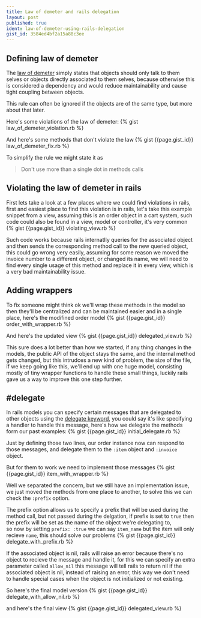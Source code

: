 ```yaml
---
title: Law of demeter and rails delegation
layout: post
published: true
ident: law-of-demeter-using-rails-delegation
gist_id: 3584ed4bf2a15a88c3ee
---
```

## Defining law of demeter
The [law of demeter][law-of-demeter-wikipedia] simply states that objects should
only talk to them selves or objects directly associated to them selves, because
otherwise this is considered a dependency and would reduce maintainability and
cause tight coupling between objects.
<!-- more -->
This rule can often be ignored if the objects are of the same type, but more
about that later.

Here's some violations of the law of demeter:
{% gist law_of_demeter_violation.rb %}

And here's some methods that don't violate the law
{% gist {{page.gist_id}} law_of_demeter_fix.rb %}

To simplify the rule we might state it as

> Don't use more than a single dot in methods calls

## Violating the law of demeter in rails
First lets take a look at a few places where we could find violations in rails,
first and easiest place to find this violation is in rails, let's take this
example snippet from a view, assuming this is an order object in a cart system,
such code could also be found in a view, model or controller, it's very common
{% gist {{page.gist_id}} violating_view.rb %}

Such code works because rails internatlly queries for the associated object and
then sends the corresponding method call to the new queried object, this could
go wrong very easily, assuming for some reason we moved the invoice number to a
different object, or changed its name, we will need to find every single usage
of this method and replace it in every view, which is a very bad maintainability
issue.

## Adding wrappers
To fix someone might think ok we'll wrap these methods in the model so then
they'll be centralized and can be maintained easier and in a single place,
here's the modifined order model
{% gist {{page.gist_id}} order_with_wrapper.rb %}

And here's the updated view
{% gist {{page.gist_id}} delegated_view.rb %}

This sure does a lot better than how we started, if any thing changes in the
models, the public API of the object stays the same, and the internal method
gets changed, but this intrudces a new kind of problem, the size of the file,
if we keep going like this, we'll end up with one huge model, consisting mostly
of tiny wrapper functions to handle these small things, luckily rails gave us a
way to improve this one step further.

## #delegate
In rails models you can specify certain messages that are delegated to other
objects using the [delegate keyword][rails-guides-delegate], you could say it's
like specifying a handler to handle this message, here's how we delegate the
methods form our past examples:
{% gist {{page.gist_id}} initial_delegate.rb %}

Just by defining those two lines, our order instance now can respond to those
messages, and delegate them to the `:item` object and `:invoice` object.

But for them to work we need to implement those messages
{% gist {{page.gist_id}} item_with_wrapper.rb %}

Well we separated the concern, but we still have an implementation issue, we
just moved the methods from one place to another, to solve this we can check
the `:prefix` option.

The prefix option allows us to specify a prefix that will be used during the
method call, but not passed during the delgation, if prefix is set to `true`
then the prefix will be set as the name of the object we're delegating to,  
so now by setting `prefix: :true` we can say `item_name` but the item will only
recieve `name`, this should solve our problems
{% gist {{page.gist_id}} delegate_with_prefix.rb %}

If the associated object is nil, rails will raise an error because there's no
object to recieve the message and handle it, for this we can specify an extra
parameter called `allow_nil` this message will tell rails to return nil if the
associated object is nil, instead of raising an error, this way we don't need
to handle special cases when the object is not initialized or not existing.

So here's the final model version
{% gist {{page.gist_id}} delegate_with_allow_nil.rb %}

and here's the final view
{% gist {{page.gist_id}} delegated_view.rb %}

[law-of-demeter-wikipedia]: https://en.wikipedia.org/wiki/Law_of_Demeter
[rails-guides-delegate]: http://guides.rubyonrails.org/active_support_core_extensions.html#method-delegation
